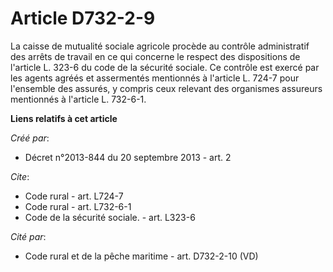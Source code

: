# Article D732-2-9

La caisse de mutualité sociale agricole procède au contrôle administratif des arrêts de travail en ce qui concerne le respect
des dispositions de l'article L. 323-6 du code de la sécurité sociale. Ce contrôle est exercé par les agents agréés et
assermentés mentionnés à l'article L. 724-7 pour l'ensemble des assurés, y compris ceux relevant des organismes assureurs
mentionnés à l'article L. 732-6-1.

**Liens relatifs à cet article**

_Créé par_:

  - Décret n°2013-844 du 20 septembre 2013 - art. 2

_Cite_:

  - Code rural - art. L724-7
  - Code rural - art. L732-6-1
  - Code de la sécurité sociale. - art. L323-6

_Cité par_:

  - Code rural et de la pêche maritime - art. D732-2-10 (VD)
